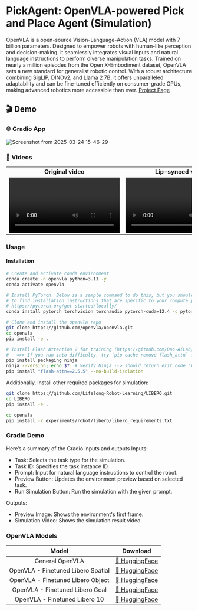 # PickAgent: OpenVLA-powered Pick and Place Agent (Simulation)
OpenVLA is a open-source Vision-Language-Action (VLA) model with 7 billion parameters. Designed to empower robots with human-like perception and decision-making, it seamlessly integrates visual inputs and natural language instructions to perform diverse manipulation tasks. Trained on nearly a million episodes from the Open X-Embodiment dataset, OpenVLA sets a new standard for generalist robotic control. With a robust architecture combining SigLIP, DINOv2, and Llama 2 7B, it offers unparalleled adaptability and can be fine-tuned efficiently on consumer-grade GPUs, making advanced robotics more accessible than ever. [Project Page](https://openvla.github.io/)

## 🎬 Demo 
### 🌐 Gradio App
![Screenshot from 2025-03-24 15-46-29](https://github.com/user-attachments/assets/e4b6a646-e209-40c0-bd3d-1a028d92cde7)

 

### 🎥 Videos 
</div>
<table class="center">
  <tr style="font-weight: bolder;text-align:center;">
        <td width="50%"><b>Original video</b></td>
        <td width="50%"><b>Lip-synced video</b></td>
  </tr>
  <tr>
    <td>
      <video src=https://github.com/user-attachments/assets/ff3a84da-dc9b-498a-950f-5c54f58dd5c5 controls preload></video>
    </td>
    <td>
     <video src=https://github.com/user-attachments/assets/ff3a84da-dc9b-498a-950f-5c54f58dd5c5 controls preload></video>
    </td>
  </tr>

</table>


### Usage
#### Installation

```bash
# Create and activate conda environment
conda create -n openvla python=3.11 -y
conda activate openvla

# Install PyTorch. Below is a sample command to do this, but you should check the following link
# to find installation instructions that are specific to your compute platform:
# https://pytorch.org/get-started/locally/
conda install pytorch torchvision torchaudio pytorch-cuda=12.4 -c pytorch -c nvidia -y  # UPDATE ME!

# Clone and install the openvla repo
git clone https://github.com/openvla/openvla.git
cd openvla
pip install -e .

# Install Flash Attention 2 for training (https://github.com/Dao-AILab/flash-attention)
#   =>> If you run into difficulty, try `pip cache remove flash_attn` first
pip install packaging ninja
ninja --version; echo $?  # Verify Ninja --> should return exit code "0"
pip install "flash-attn==2.5.5" --no-build-isolation
```
Additionally, install other required packages for simulation:
```bash
git clone https://github.com/Lifelong-Robot-Learning/LIBERO.git
cd LIBERO
pip install -e .

cd openvla
pip install -r experiments/robot/libero/libero_requirements.txt
```

### Gradio Demo
Here’s a summary of the Gradio inputs and outputs
Inputs:
 - Task: Selects the task type for the simulation.
 - Task ID: Specifies the task instance ID.
 - Prompt: Input for natural language instructions to control the robot.
 - Preview Button: Updates the environment preview based on selected task.
 - Run Simulation Button: Run the simulation with the given prompt.

Outputs:
 - Preview Image: Shows the environment's first frame.
 - Simulation Video: Shows the simulation result video.


### OpenVLA Models

<div align="center">

|      **Model**      | **Download**                                                                   |
| :-----------------: | ------------------------------------------------------------------------------ |
| General OpenVLA | [🤗 HuggingFace](https://huggingface.co/openvla/openvla-7b)  |
| OpenVLA - Finetuned Libero Spatial | [🤗 HuggingFace](https://huggingface.co/manycore-research/SpatialLM-Qwen-0.5B) |
| OpenVLA - Finetuned Libero Object | [🤗 HuggingFace](https://huggingface.co/openvla/openvla-7b-finetuned-libero-object) |
| OpenVLA - Finetuned Libero Goal | [🤗 HuggingFace](https://huggingface.co/openvla/openvla-7b-finetuned-libero-goal) |
| OpenVLA - Finetuned Libero 10 | [🤗 HuggingFace](https://huggingface.co/openvla/openvla-7b-finetuned-libero-10) |

